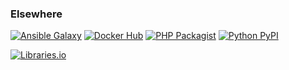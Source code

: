### Elsewhere

[![Ansible Galaxy](https://img.shields.io/badge/Ansible%20Galaxy-danie1k-black?logo=ansible)](https://galaxy.ansible.com/danie1k)
[![Docker Hub](https://img.shields.io/badge/Docker%20Hub-danie1k-099cec?logo=docker)](https://hub.docker.com/u/danie1k)
[![PHP Packagist](https://img.shields.io/badge/Packagist%20(PHP)-danie1k-f28d1a?logo=packagist)](https://packagist.org/packages/danie1k/)
[![Python PyPI](https://img.shields.io/badge/PyPI%20(Python)-danie1k-2c6d8f?logo=pypi)](https://pypi.org/user/danie1k/)

[![Libraries.io](https://img.shields.io/badge/Libraries.io-danie1k-inactive)](https://libraries.io/github/danie1k/projects)

<!--
**danie1k/danie1k** is a ✨ _special_ ✨ repository because its `README.md` (this file) appears on your GitHub profile.

Here are some ideas to get you started:

- 🔭 I’m currently working on ...
- 🌱 I’m currently learning ...
- 👯 I’m looking to collaborate on ...
- 🤔 I’m looking for help with ...
- 💬 Ask me about ...
- 📫 How to reach me: ...
- 😄 Pronouns: ...
- ⚡ Fun fact: ...
-->
